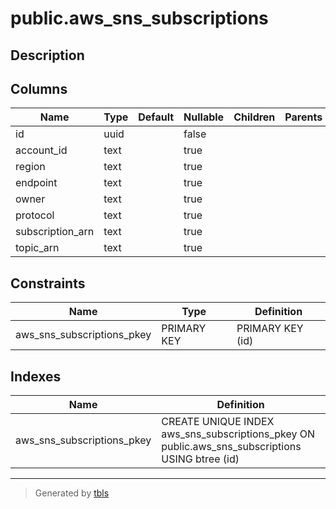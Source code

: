 # public.aws_sns_subscriptions

## Description

## Columns

| Name | Type | Default | Nullable | Children | Parents | Comment |
| ---- | ---- | ------- | -------- | -------- | ------- | ------- |
| id | uuid |  | false |  |  |  |
| account_id | text |  | true |  |  |  |
| region | text |  | true |  |  |  |
| endpoint | text |  | true |  |  |  |
| owner | text |  | true |  |  |  |
| protocol | text |  | true |  |  |  |
| subscription_arn | text |  | true |  |  |  |
| topic_arn | text |  | true |  |  |  |

## Constraints

| Name | Type | Definition |
| ---- | ---- | ---------- |
| aws_sns_subscriptions_pkey | PRIMARY KEY | PRIMARY KEY (id) |

## Indexes

| Name | Definition |
| ---- | ---------- |
| aws_sns_subscriptions_pkey | CREATE UNIQUE INDEX aws_sns_subscriptions_pkey ON public.aws_sns_subscriptions USING btree (id) |

---

> Generated by [tbls](https://github.com/k1LoW/tbls)
